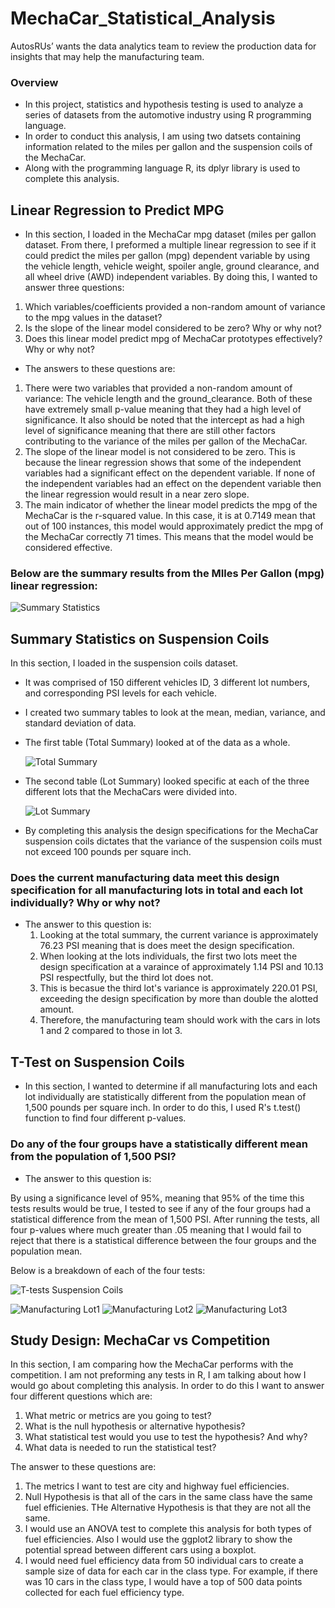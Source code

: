# MechaCar_Statistical_Analysis
AutosRUs’ wants the data analytics team to review the production data for insights that may help the manufacturing team.

### Overview
- In this project, statistics and hypothesis testing is used to analyze a series of datasets from the automotive industry using R programming language.
- In order to conduct this analysis, I am using two datsets containing information related to the miles per gallon and the suspension coils of the MechaCar. 
- Along with the programming language R, its dplyr library is used to complete this analysis.

## Linear Regression to Predict MPG 
- In this section, I loaded in the MechaCar mpg dataset (miles per gallon dataset. From there, I preformed a multiple linear regression to see if it could predict the miles per gallon (mpg) dependent variable by using the vehicle length, vehicle weight, spoiler angle, ground clearance, and all wheel drive (AWD) independent variables. By doing this, I wanted to answer three questions:

 1. Which variables/coefficients provided a non-random amount of variance to the mpg values in the dataset?
 2. Is the slope of the linear model considered to be zero? Why or why not?
 3. Does this linear model predict mpg of MechaCar prototypes effectively? Why or why not?

- The answers to these questions are:

1. There were two variables that provided a non-random amount of variance: The vehicle length and the ground_clearance. Both of these have extremely small p-value meaning that they had a high level of significance. It also should be noted that the intercept as had a high level of significance meaning that there are still other factors contributing to the variance of the miles per gallon of the MechaCar.
2. The slope of the linear model is not considered to be zero. This is because the linear regression shows that some of the independent variables had a significant effect on the dependent variable. If none of the independent variables had an effect on the dependent variable then the linear regression would result in a near zero slope.
3. The main indicator of whether the linear model predicts the mpg of the MechaCar is the r-squared value. In this case, it is at 0.7149 mean that out of 100 instances, this model would approximately predict the mpg of the MechaCar correctly 71 times. This means that the model would be considered effective.

### Below are the summary results from the MIles Per Gallon (mpg) linear regression:

![Summary Statistics](./Resources/summary_statistics.png)

## Summary Statistics on Suspension Coils
In this section, I loaded in the suspension coils dataset.
- It was comprised of 150 different vehicles ID, 3 different lot numbers, and corresponding PSI levels for each vehicle.
- I created two summary tables to look at the mean, median, variance, and standard deviation of data.
- The first table (Total Summary) looked at of the data as a whole.
  
  ![Total Summary](./Resources/total_summary.png)
- The second table (Lot Summary) looked specific at each of the three different lots that the MechaCars were divided into. 
  
  ![Lot Summary](./Resources/lot_summary.png)
  
 - By completing this analysis the design specifications for the MechaCar suspension coils dictates that the variance of the suspension coils must not exceed 100 pounds per square inch. 
 
### Does the current manufacturing data meet this design specification for all manufacturing lots in total and each lot individually? Why or why not?
- The answer to this question is:
    1. Looking at the total summary, the current variance is approximately 76.23 PSI meaning that is does meet the design specification. 
    2. When looking at the lots individuals, the first two lots meet the design specification at a varaince of approximately 1.14 PSI and 10.13 PSI respectfully,       but the third lot does not. 
    3. This is becasue the third lot's variance is approximately 220.01 PSI, exceeding the design specification by more than double the alotted amount. 
    4. Therefore, the manufacturing team should work with the cars in lots 1 and 2 compared to those in lot 3.

## T-Test on Suspension Coils

- In this section, I wanted to determine if all manufacturing lots and each lot individually are statistically different from the population mean of 1,500 pounds   per square inch. In order to do this, I used R's t.test() function to find four different p-values. 

### Do any of the four groups have a statistically different mean from the population of 1,500 PSI?
- The answer to this question is:

By using a significance level of 95%, meaning that 95% of the time this tests results would be true, I tested to see if any of the four groups had a      statistical difference from the mean of 1,500 PSI. After running the tests, all four p-values where much greater than .05 meaning that I would fail to reject that there is a statistical difference between the four groups and the population mean.

Below is a breakdown of each of the four tests:

![T-tests Suspension Coils](./Resources/t-tests_suspension_coils.png)

![Manufacturing Lot1](./Resources/manufacturing_lot1.png)
![Manufacturing Lot2](./Resources/manufacturing_lot2.png)
![Manufacturing Lot3](./Resources/manufacturing_lot3.png)

## Study Design: MechaCar vs Competition
In this section, I am comparing how the MechaCar performs with the competition. I am not preforming any tests in R, I am talking about how I would go about completing this analysis. In order to do this I want to answer four different questions which are:

1. What metric or metrics are you going to test?
2. What is the null hypothesis or alternative hypothesis?
3. What statistical test would you use to test the hypothesis? And why?
4. What data is needed to run the statistical test?
  
The answer to these questions are:

1. The metrics I want to test are city and highway fuel efficiencies.
2. Null Hypothesis is that all of the cars in the same class have the same fuel efficienies. THe Alternative Hypothesis is that they are not all the same.
3. I would use an ANOVA test to complete this analysis for both types of fuel efficiencies. Also I would use the ggplot2 library to show the potential spread     between different cars using a boxplot.
4. I would need fuel efficiency data from 50 individual cars to create a sample size of data for each car in the class type. For example, if there was 10 cars   in the class type, I would have a top of 500 data points collected for each fuel efficiency type.





